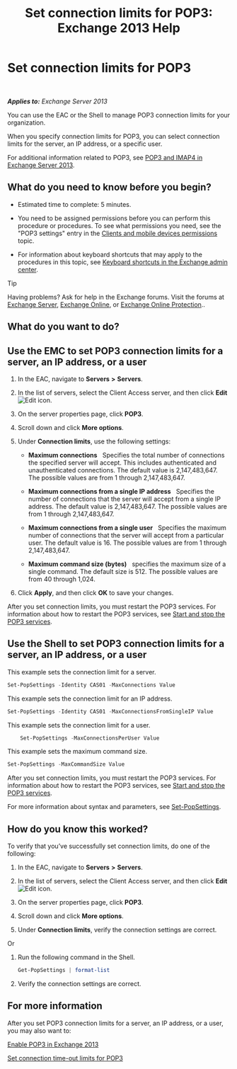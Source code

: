 ﻿---
title: 'Set connection limits for POP3: Exchange 2013 Help'
TOCTitle: Set connection limits for POP3
ms:assetid: 512d61c2-2a34-4813-92a9-875339d3388b
ms:mtpsurl: https://technet.microsoft.com/en-us/library/Aa997988(v=EXCHG.150)
ms:contentKeyID: 50395399
ms.date: 12/09/2016
mtps_version: v=EXCHG.150
---

# Set connection limits for POP3

 

_**Applies to:** Exchange Server 2013_


You can use the EAC or the Shell to manage POP3 connection limits for your organization.

When you specify connection limits for POP3, you can select connection limits for the server, an IP address, or a specific user.

For additional information related to POP3, see [POP3 and IMAP4 in Exchange Server 2013](pop3-and-imap4-in-exchange-server-2013-exchange-2013-help.md).

## What do you need to know before you begin?

  - Estimated time to complete: 5 minutes.

  - You need to be assigned permissions before you can perform this procedure or procedures. To see what permissions you need, see the "POP3 settings" entry in the [Clients and mobile devices permissions](clients-and-mobile-devices-permissions-exchange-2013-help.md) topic.

  - For information about keyboard shortcuts that may apply to the procedures in this topic, see [Keyboard shortcuts in the Exchange admin center](keyboard-shortcuts-in-the-exchange-admin-center-2013-help.md).


> [!TIP]
> Having problems? Ask for help in the Exchange forums. Visit the forums at <A href="https://go.microsoft.com/fwlink/p/?linkid=60612">Exchange Server</A>, <A href="https://go.microsoft.com/fwlink/p/?linkid=267542">Exchange Online</A>, or <A href="https://go.microsoft.com/fwlink/p/?linkid=285351">Exchange Online Protection</A>..



## What do you want to do?

## Use the EMC to set POP3 connection limits for a server, an IP address, or a user

1.  In the EAC, navigate to **Servers** **\>** **Servers**.

2.  In the list of servers, select the Client Access server, and then click **Edit** ![Edit icon](images/JJ218640.6f53ccb2-1f13-4c02-bea0-30690e6ea71d(EXCHG.150).gif "Edit icon").

3.  On the server properties page, click **POP3**.

4.  Scroll down and click **More options**.

5.  Under **Connection limits**, use the following settings:
    
      - **Maximum connections**   Specifies the total number of connections the specified server will accept. This includes authenticated and unauthenticated connections. The default value is 2,147,483,647. The possible values are from 1 through 2,147,483,647.
    
      - **Maximum connections from a single IP address**   Specifies the number of connections that the server will accept from a single IP address. The default value is 2,147,483,647. The possible values are from 1 through 2,147,483,647.
    
      - **Maximum connections from a single user**   Specifies the maximum number of connections that the server will accept from a particular user. The default value is 16. The possible values are from 1 through 2,147,483,647.
    
      - **Maximum command size (bytes)**   specifies the maximum size of a single command. The default size is 512. The possible values are from 40 through 1,024.

6.  Click **Apply**, and then click **OK** to save your changes.

After you set connection limits, you must restart the POP3 services. For information about how to restart the POP3 services, see [Start and stop the POP3 services](start-and-stop-the-pop3-services-exchange-2013-help.md).

## Use the Shell to set POP3 connection limits for a server, an IP address, or a user

This example sets the connection limit for a server.

```powershell
Set-PopSettings -Identity CAS01 -MaxConnections Value
```

This example sets the connection limit for an IP address.

```powershell
Set-PopSettings -Identity CAS01 -MaxConnectionsFromSingleIP Value
```

This example sets the connection limit for a user.

```powershell
    Set-PopSettings -MaxConnectionsPerUser Value 
```

This example sets the maximum command size.

```powershell
Set-PopSettings -MaxCommandSize Value
```

After you set connection limits, you must restart the POP3 services. For information about how to restart the POP3 services, see [Start and stop the POP3 services](start-and-stop-the-pop3-services-exchange-2013-help.md).

For more information about syntax and parameters, see [Set-PopSettings](https://technet.microsoft.com/en-us/library/aa997154\(v=exchg.150\)).

## How do you know this worked?

To verify that you’ve successfully set connection limits, do one of the following:

1.  In the EAC, navigate to **Servers** **\>** **Servers**.

2.  In the list of servers, select the Client Access server, and then click **Edit** ![Edit icon](images/JJ218640.6f53ccb2-1f13-4c02-bea0-30690e6ea71d(EXCHG.150).gif "Edit icon").

3.  On the server properties page, click **POP3**.

4.  Scroll down and click **More options**.

5.  Under **Connection limits**, verify the connection settings are correct.

Or

1.  Run the following command in the Shell.
    
    ```powershell
    Get-PopSettings | format-list
    ```

2.  Verify the connection settings are correct.

## For more information

After you set POP3 connection limits for a server, an IP address, or a user, you may also want to:

[Enable POP3 in Exchange 2013](enable-pop3-in-exchange-2013-exchange-2013-help.md)

[Set connection time-out limits for POP3](set-connection-time-out-limits-for-pop3-exchange-2013-help.md)

